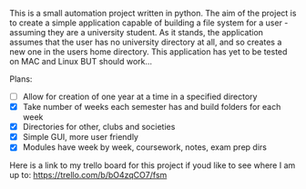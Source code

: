This is a small automation project written in python. The aim of the project is to create a simple application
capable of building a file system for a user - assuming they are a university student. As it stands, 
the application assumes that the user has no university directory at all, and so creates a new one in the
users home directory. This application has yet to be tested on MAC and Linux BUT should work...

Plans:

- [ ] Allow for creation of one year at a time in a specified directory
- [X] Take number of weeks each semester has and build folders for each week
- [X] Directories for other, clubs and societies 
- [X] Simple GUI, more user friendly
- [X] Modules have week by week, coursework, notes, exam prep dirs

Here is a link to my trello board for this project if youd like to see where I am up to:
https://trello.com/b/bO4zqCO7/fsm